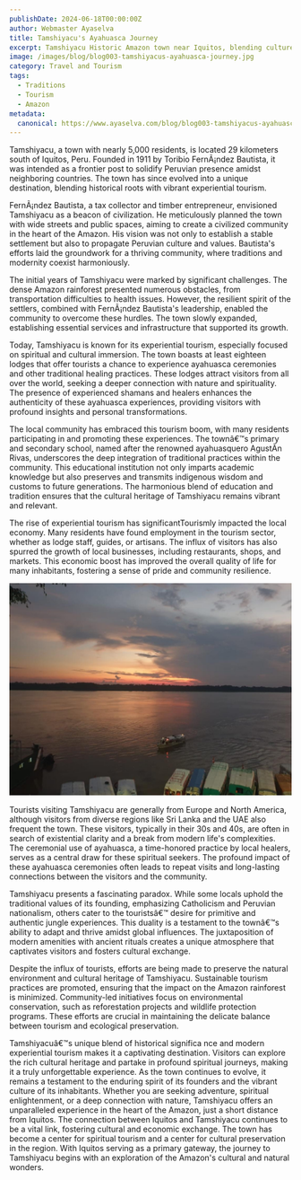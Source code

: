 ```yaml
---
publishDate: 2024-06-18T00:00:00Z
author: Webmaster Ayaselva
title: Tamshiyacu's Ayahuasca Journey 
excerpt: Tamshiyacu Historic Amazon town near Iquitos, blending culture and tourism.
image: /images/blog/blog003-tamshiyacus-ayahuasca-journey.jpg
category: Travel and Tourism
tags:
  - Traditions
  - Tourism
  - Amazon
metadata:
  canonical: https://www.ayaselva.com/blog/blog003-tamshiyacus-ayahuasca-journey
---
```

Tamshiyacu, a town with nearly 5,000 residents, is located 29 kilometers south of Iquitos, Peru. Founded in 1911 by Toribio FernÃ¡ndez Bautista, it was intended as a frontier post to solidify Peruvian presence amidst neighboring countries. The town has since evolved into a unique destination, blending historical roots with vibrant experiential tourism.

FernÃ¡ndez Bautista, a tax collector and timber entrepreneur, envisioned Tamshiyacu as a beacon of civilization. He meticulously planned the town with wide streets and public spaces, aiming to create a civilized community in the heart of the Amazon. His vision was not only to establish a stable settlement but also to propagate Peruvian culture and values. Bautista's efforts laid the groundwork for a thriving community, where traditions and modernity coexist harmoniously.

The initial years of Tamshiyacu were marked by significant challenges. The dense Amazon rainforest presented numerous obstacles, from transportation difficulties to health issues. However, the resilient spirit of the settlers, combined with FernÃ¡ndez Bautista's leadership, enabled the community to overcome these hurdles. The town slowly expanded, establishing essential services and infrastructure that supported its growth.

Today, Tamshiyacu is known for its experiential tourism, especially focused on spiritual and cultural immersion. The town boasts at least eighteen lodges that offer tourists a chance to experience ayahuasca ceremonies and other traditional healing practices. These lodges attract visitors from all over the world, seeking a deeper connection with nature and spirituality. The presence of experienced shamans and healers enhances the authenticity of these ayahuasca experiences, providing visitors with profound insights and personal transformations.

The local community has embraced this tourism boom, with many residents participating in and promoting these experiences. The townâ€™s primary and secondary school, named after the renowned ayahuasquero AgustÃ­n Rivas, underscores the deep integration of traditional practices within the community. This educational institution not only imparts academic knowledge but also preserves and transmits indigenous wisdom and customs to future generations. The harmonious blend of education and tradition ensures that the cultural heritage of Tamshiyacu remains vibrant and relevant.

The rise of experiential tourism has significantTourismly impacted the local economy. Many residents have found employment in the tourism sector, whether as lodge staff, guides, or artisans. The influx of visitors has also spurred the growth of local businesses, including restaurants, shops, and markets. This economic boost has improved the overall quality of life for many inhabitants, fostering a sense of pride and community resilience.

![Amazon](../../assets/images/blog/blog003-tamshiyacus-ayahuasca-journey-2.jpg)

Tourists visiting Tamshiyacu are generally from Europe and North America, although visitors from diverse regions like Sri Lanka and the UAE also frequent the town. These visitors, typically in their 30s and 40s, are often in search of existential clarity and a break from modern life's complexities. The ceremonial use of ayahuasca, a time-honored practice by local healers, serves as a central draw for these spiritual seekers. The profound impact of these ayahuasca ceremonies often leads to repeat visits and long-lasting connections between the visitors and the community.

Tamshiyacu presents a fascinating paradox. While some locals uphold the traditional values of its founding, emphasizing Catholicism and Peruvian nationalism, others cater to the touristsâ€™ desire for primitive and authentic jungle experiences. This duality is a testament to the townâ€™s ability to adapt and thrive amidst global influences. The juxtaposition of modern amenities with ancient rituals creates a unique atmosphere that captivates visitors and fosters cultural exchange.

Despite the influx of tourists, efforts are being made to preserve the natural environment and cultural heritage of Tamshiyacu. Sustainable tourism practices are promoted, ensuring that the impact on the Amazon rainforest is minimized. Community-led initiatives focus on environmental conservation, such as reforestation projects and wildlife protection programs. These efforts are crucial in maintaining the delicate balance between tourism and ecological preservation.

Tamshiyacuâ€™s unique blend of historical significa nce and modern experiential tourism makes it a captivating destination. Visitors can explore the rich cultural heritage and partake in profound spiritual journeys, making it a truly unforgettable experience. As the town continues to evolve, it remains a testament to the enduring spirit of its founders and the vibrant culture of its inhabitants. Whether you are seeking adventure, spiritual enlightenment, or a deep connection with nature, Tamshiyacu offers an unparalleled experience in the heart of the Amazon, just a short distance from Iquitos. The connection between Iquitos and Tamshiyacu continues to be a vital link, fostering cultural and economic exchange. The town has become a center for spiritual tourism and a center for cultural preservation in the region. With Iquitos serving as a primary gateway, the journey to Tamshiyacu begins with an exploration of the Amazon's cultural and natural wonders.
